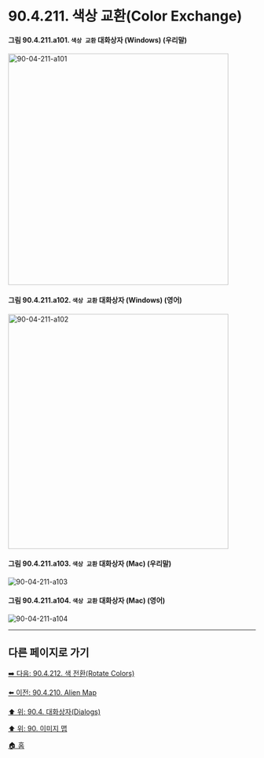 # 90.4.211. 색상 교환(Color Exchange)

<a id="90-04-211-a101"></a>

#### 그림 90.4.211.a101. `색상 교환` 대화상자 (Windows) (우리말)
<img width="448" height="470" alt="90-04-211-a101" src="https://github.com/user-attachments/assets/1343c15f-811d-4703-b8aa-e68a357e3c83" />

<a id="90-04-211-a102"></a>

#### 그림 90.4.211.a102. `색상 교환` 대화상자 (Windows) (영어)
<img width="448" height="477" alt="90-04-211-a102" src="https://github.com/user-attachments/assets/2b145371-e80e-44df-9dc0-5639dec5d5d2" />

<a id="90-04-211-a103"></a>

#### 그림 90.4.211.a103. `색상 교환` 대화상자 (Mac) (우리말)
<img width="" height="" alt="90-04-211-a103" src="" />

<a id="90-04-211-a104"></a>

#### 그림 90.4.211.a104. `색상 교환` 대화상자 (Mac) (영어)
<img width="" height="" alt="90-04-211-a104" src="" />

***

## 다른 페이지로 가기

[➡️ 다음: 90.4.212. 색 전환(Rotate Colors)](./90-04-0212-rotate_colors.md)

[⬅️ 이전: 90.4.210. Alien Map](./90-04-0210-alien_map.md)

[⬆️ 위: 90.4. 대화상자(Dialogs)](./90-04-0000-dialogs.md)

[⬆️ 위: 90. 이미지 맵](./90-00-image-map.md)

[🏠 홈](./00-home.md)